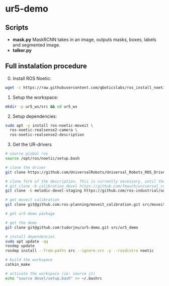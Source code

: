 # ur5-demo

## Scripts
* **mask.py** MaskRCNN takes in an image, outputs masks, boxes, labels and segmented image.
* **talker.py**

## Full instalation procedure
0. Install ROS Noetic:

```bash
wget -c https://raw.githubusercontent.com/qboticslabs/ros_install_noetic/master/ros_install_noetic.sh && chmod +x ./ros_install_noetic.sh && ./ros_install_noetic.sh
```

1. Setup the workspace:

```bash
mkdir -p ur5_ws/src && cd ur5_ws
```

2. Setup dependencies:

```bash
sudo apt -y install ros-noetic-moveit \
  ros-noetic-realsense2-camera \
  ros-noetic-realsense2-description
```

3. Get the UR-drivers

```bash
# source global ros
source /opt/ros/noetic/setup.bash

# clone the driver
git clone https://github.com/UniversalRobots/Universal_Robots_ROS_Driver.git src/Universal_Robots_ROS_Driver

# clone fork of the description. This is currently necessary, until the changes are merged upstream.
# git clone -b calibration_devel https://github.com/fmauch/universal_robot.git src/fmauch_universal_robot
git clone -b melodic-devel-staging https://github.com/ros-industrial/universal_robot.git src/universal_robot

# get moveit calibration
git clone git@github.com:ros-planning/moveit_calibration.git src/moveit_calibration

# get ur5-demo package

# get the demo
git clone git@github.com:tudorjnu/ur5-demo.git src/ur5_demo

# install dependencies
sudo apt update -qq
rosdep update
rosdep install --from-paths src --ignore-src -y --rosdistro noetic

# build the workspace
catkin_make

# activate the workspace (ie: source it)
echo "source devel/setup.bash" >> ~/.bashrc
```

